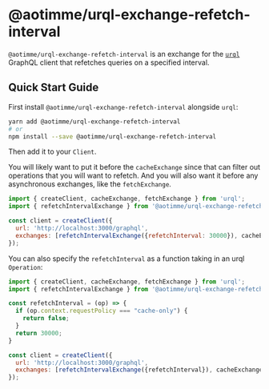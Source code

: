 # @aotimme/urql-exchange-refetch-interval

`@aotimme/urql-exchange-refetch-interval` is an exchange for the [`urql`](https://formidable.com/open-source/urql/) GraphQL client that refetches queries on a specified interval.

## Quick Start Guide

First install `@aotimme/urql-exchange-refetch-interval` alongside `urql`:

```sh
yarn add @aotimme/urql-exchange-refetch-interval
# or
npm install --save @aotimme/urql-exchange-refetch-interval
```

Then add it to your `Client`.

You will likely want to put it before the `cacheExchange` since that can filter out operations that you will want to refetch. And you will also want it before any asynchronous exchanges, like the `fetchExchange`.

```js
import { createClient, cacheExchange, fetchExchange } from 'urql';
import { refetchIntervalExchange } from '@aotimme/urql-exchange-refetch-interval';

const client = createClient({
  url: 'http://localhost:3000/graphql',
  exchanges: [refetchIntervalExchange({refetchInterval: 30000}), cacheExchange, fetchExchange],
});
```

You can also specify the `refetchInterval` as a function taking in an urql `Operation`:

```js
import { createClient, cacheExchange, fetchExchange } from 'urql';
import { refetchIntervalExchange } from '@aotimme/urql-exchange-refetch-interval';

const refetchInterval = (op) => {
  if (op.context.requestPolicy === "cache-only") {
    return false;
  }
  return 30000;
}

const client = createClient({
  url: 'http://localhost:3000/graphql',
  exchanges: [refetchIntervalExchange({refetchInterval}), cacheExchange, fetchExchange],
});
```